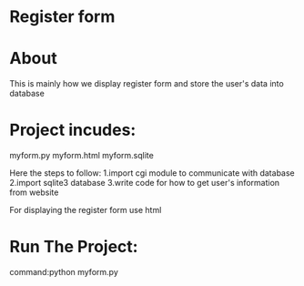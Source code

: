 # Register form

# About

This is mainly how we display register form and store the user's data into database

# Project incudes:
myform.py
myform.html
myform.sqlite

Here the steps to follow:
1.import cgi module to communicate with database
2.import sqlite3 database
3.write code for how to get user's information from website 

For displaying the register form use html

# Run The Project:
command:python myform.py
